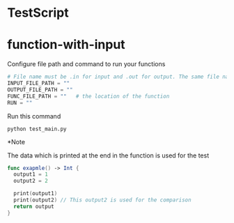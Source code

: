# TestScript

# function-with-input

Configure file path and command to run your functions
``` py
# File name must be .in for input and .out for output. The same file name are recognized as the set of test data.
INPUT_FILE_PATH = ""  
OUTPUT_FILE_PATH = "" 
FUNC_FILE_PATH = ""   # the location of the function
RUN = "" 
```

Run this command
```
python test_main.py
```

*Note

The data which is printed at the end in the function is used for the test

``` swift
func exapmle() -> Int {
  output1 = 1
  output2 = 2

  print(output1)
  print(output2) // This output2 is used for the comparison
  return output
}
```